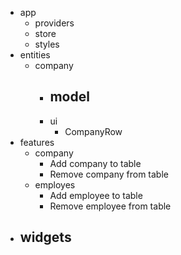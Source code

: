 - app
  - providers
  - store
  - styles
- entities
  - company
    - model
      -
    - ui
      - CompanyRow
- features
  - company
    - Add company to table
    - Remove company from table
  - employes
    - Add employee to table
    - Remove employee from table
- ## widgets
